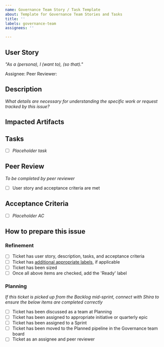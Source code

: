 ```yaml
---
name: Governance Team Story / Task Template
about: Template for Governance Team Stories and Tasks
title: ''
labels: governance-team
assignees: ''

---
```


## User Story
_"As a (persona), I (want to), (so that)."_

Assignee:
Peer Reviewer:

## Description
_What details are necessary for understanding the specific work or request tracked by this issue?_

## Impacted Artifacts


## Tasks
- [ ] _Placeholder task_

## Peer Review
_To be completed by peer reviewer_
- [ ] User story and acceptance criteria are met

## Acceptance Criteria
- [ ] _Placeholder AC_

## How to prepare this issue
### Refinement
- [ ] Ticket has user story, description, tasks, and acceptance criteria
- [ ] Ticket has [additional appropriate labels](https://vfs.atlassian.net/wiki/spaces/PPST/pages/2220359751/WIP+Tech+Debt+Ticket+Organization), if applicable
- [ ] Ticket has been sized 
- [ ] Once all above items are checked, add the 'Ready' label
### Planning
_If this ticket is picked up from the Backlog mid-sprint, connect with Shira to ensure the below items are completed correctly_
- [ ] Ticket has been discussed as a team at Planning
- [ ] Ticket has been assigned to appropriate initiative or quarterly epic
- [ ] Ticket has been assigned to a Sprint
- [ ] Ticket has been moved to the Planned pipeline in the Governance team board
- [ ] Ticket as an assignee and peer reviewer
